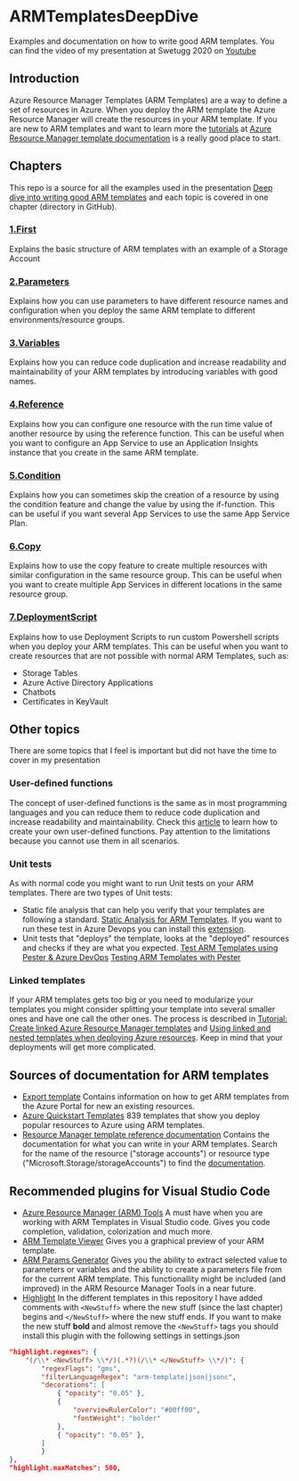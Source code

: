 # ARMTemplatesDeepDive
Examples and documentation on how to write good ARM templates. You can find the video of my presentation at Swetugg 2020 on [Youtube](https://youtu.be/enC-NgvgXJM)
## Introduction
Azure Resource Manager Templates (ARM Templates) are a way to define a set of resources in Azure. When you deploy the ARM template the Azure Resource Manager will create the resources in your ARM template.
If you are new to ARM templates and want to learn more the [tutorials](http://aka.ms/justlearnarm) at [Azure Resource Manager template documentation](https://docs.microsoft.com/en-us/azure/azure-resource-manager/templates/) is a really good place to start.

## Chapters
This repo is a source for all the examples used in the presentation [Deep dive into writing good ARM templates](https://sessionize.com/s/nils-hedstrom/deep_dive_into_writing_good_arm_tem/24411) and each topic is covered in one chapter (directory in GitHub).
### [1.First](https://github.com/nilshedstrom/ARMTemplatesDeepDive/tree/master/1.First)
Explains the basic structure of ARM templates with an example of a Storage Account

### [2.Parameters](https://github.com/nilshedstrom/ARMTemplatesDeepDive/tree/master/2.Parameters)
Explains how you can use parameters to have different resource names and configuration when you deploy the same ARM template to different environments/resource groups.

### [3.Variables](https://github.com/nilshedstrom/ARMTemplatesDeepDive/tree/master/3.Variables)
Explains how you can reduce code duplication and increase readability and maintainability of your ARM templates by introducing variables with good names.

### [4.Reference](https://github.com/nilshedstrom/ARMTemplatesDeepDive/tree/master/4.Reference)
Explains how you can configure one resource with the run time value of another resource by using the reference function. This can be useful when you want to configure an App Service to use an Application Insights instance that you create in the same ARM template.

### [5.Condition](https://github.com/nilshedstrom/ARMTemplatesDeepDive/tree/master/5.Condition)
Explains how you can sometimes skip the creation of a resource by using the condition feature and change the value by using the if-function. This can be useful if you want several App Services to use the same App Service Plan.

### [6.Copy](https://github.com/nilshedstrom/ARMTemplatesDeepDive/tree/master/6.Copy)
Explains how to use the copy feature to create multiple resources with similar configuration in the same resource group. This can be useful when you want to create multiple App Services in different locations in the same resource group.

### [7.DeploymentScript](https://github.com/nilshedstrom/ARMTemplatesDeepDive/tree/master/7.DeploymentScript)
Explains how to use Deployment Scripts to run custom Powershell scripts when you deploy your ARM templates. This can be useful when you want to create resources that are not possible with normal ARM Templates, such as: 
* Storage Tables
* Azure Active Directory Applications
* Chatbots
* Certificates in KeyVault

## Other topics
There are some topics that I feel is important but did not have the time to cover in my presentation
### User-defined functions
The concept of user-defined functions is the same as in most programming languages and you can reduce them to reduce code duplication and increase readability and maintainability. 
Check this [article](https://docs.microsoft.com/en-us/azure/azure-resource-manager/templates/template-user-defined-functions) to learn how to create your own user-defined functions. Pay attention to the limitations because you cannot use them in all scenarios.
### Unit tests
As with normal code you might want to run Unit tests on your ARM templates. There are two types of Unit tests:
* Static file analysis that can help you verify that your templates are following a standard. [Static Analysis for ARM Templates](https://aka.ms/arm-ttk). If you want to run these test in Azure Devops you can install this [extension](https://marketplace.visualstudio.com/items?itemName=Sam-Cogan.ARMTTKExtension).
* Unit tests that "deploys" the template, looks at the "deployed" resources and checks if they are what you expected. 
[Test ARM Templates using Pester & Azure DevOps](https://medium.com/charot/test-arm-templates-using-pester-azure-devops-837b5006c30c)
[Testing ARM Templates with Pester](https://platform.deloitte.com.au/articles/testing-arm-templates-with-pester)
### Linked templates
If your ARM templates gets too big or you need to modularize your templates you might consider splitting your template into several smaller ones and have one call the other ones. The process is described in  [Tutorial: Create linked Azure Resource Manager templates](https://docs.microsoft.com/en-us/azure/azure-resource-manager/templates/template-tutorial-create-linked-templates) and [Using linked and nested templates when deploying Azure resources](https://docs.microsoft.com/en-us/azure/azure-resource-manager/templates/linked-templates). Keep in mind that your deployments will get more complicated.

## Sources of documentation for ARM templates
- [Export template](https://docs.microsoft.com/en-us/azure/azure-resource-manager/templates/export-template-portal)
  Contains information on how to get ARM templates from the Azure Portal for new an existing resources.
- [Azure Quickstart Templates](https://azure.microsoft.com/en-us/resources/templates/)
  839 templates that show you deploy popular resources to Azure using ARM templates.
- [Resource Manager template reference documentation](https://docs.microsoft.com/en-us/azure/templates/)
  Contains the documentation for what you can write in your ARM templates. 
  Search for the name of the resource ("storage accounts") or resource type ("Microsoft.Storage/storageAccounts") to find the [documentation](https://docs.microsoft.com/en-us/azure/templates/microsoft.storage/2019-04-01/storageaccounts).

## Recommended plugins for Visual Studio Code
* [Azure Resource Manager (ARM) Tools](https://marketplace.visualstudio.com/items?itemName=msazurermtools.azurerm-vscode-tools)
A must have when you are working with ARM Templates in Visual Studio code. Gives you code completion, validation, colorization and much more.
* [ARM Template Viewer](https://marketplace.visualstudio.com/items?itemName=bencoleman.armview)
Gives you a graphical preview of your ARM template.
* [ARM Params Generator](https://marketplace.visualstudio.com/items?itemName=wilfriedwoivre.arm-params-generator)
Gives you the ability to extract selected value to parameters or variables and the ability to create a parameters file from for the current ARM template. This functionallity might be included (and improved) in the ARM Resource Manager Tools in a near future.
* [Highlight](https://marketplace.visualstudio.com/items?itemName=fabiospampinato.vscode-highlight)
In the different templates in this repository I have added comments with `<NewStuff>` where the new stuff (since the last chapter) begins and `</NewStuff>` where the new stuff ends.
If you want to make the new stuff **bold** and almost remove the `<NewStuff>` tags you should install this plugin with the following settings in settings.json

```json
"highlight.regexes": {
    "(/\\* <NewStuff> \\*/)(.*?)(/\\* </NewStuff> \\*/)": {
        "regexFlags": "gms",
        "filterLanguageRegex": "arm-template|json|jsonc",
        "decorations": [
            { "opacity": "0.05" },
            {
                "overviewRulerColor": "#00ff00",
                "fontWeight": "bolder"
            },
            { "opacity": "0.05" },
        ]
        }
},
"highlight.maxMatches": 500,
```
